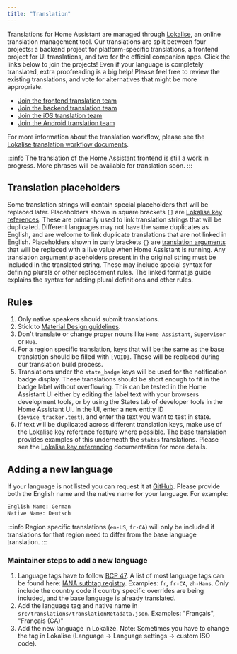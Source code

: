 ```yaml
---
title: "Translation"
---
```


Translations for Home Assistant are managed through [Lokalise](https://lokalise.com/), an online translation management tool. Our translations are split between four projects: a backend project for platform-specific translations, a frontend project for UI translations, and two for the official companion apps. Click the links below to join the projects! Even if your language is completely translated, extra proofreading is a big help! Please feel free to review the existing translations, and vote for alternatives that might be more appropriate.

- [Join the frontend translation team](https://lokalise.com/signup/3420425759f6d6d241f598.13594006/all/)
- [Join the backend translation team](https://lokalise.com/signup/130246255a974bd3b5e8a1.51616605/all/)
- [Join the iOS translation team](https://lokalise.com/signup/834452985a05254348aee2.46389241/all/)
- [Join the Android translation team](https://lokalise.com/public/145814835dd655bc5ab0d0.36753359/)

For more information about the translation workflow, please see the [Lokalise translation workflow documents](https://docs.lokalise.co/category/iOzEuQPS53-for-team-leads-and-translators).

:::info
The translation of the Home Assistant frontend is still a work in progress. More phrases will be available for translation soon.
:::

## Translation placeholders

Some translation strings will contain special placeholders that will be replaced later. Placeholders shown in square brackets `[]` are [Lokalise key references](https://docs.lokalise.com/en/articles/1400528-key-referencing). These are primarily used to link translation strings that will be duplicated. Different languages may not have the same duplicates as English, and are welcome to link duplicate translations that are not linked in English. Placeholders shown in curly brackets `{}` are [translation arguments](https://formatjs.io/docs/icu-syntax/) that will be replaced with a live value when Home Assistant is running. Any translation argument placeholders present in the original string must be included in the translated string. These may include special syntax for defining plurals or other replacement rules. The linked format.js guide explains the syntax for adding plural definitions and other rules.

## Rules

1. Only native speakers should submit translations.
2. Stick to [Material Design guidelines](https://material.io/guidelines/style/writing.html).
3. Don't translate or change proper nouns like `Home Assistant`, `Supervisor` or `Hue`.
4. For a region specific translation, keys that will be the same as the base translation should be filled with `[VOID]`. These will be replaced during our translation build process.
5. Translations under the `state_badge` keys will be used for the notification badge display. These translations should be short enough to fit in the badge label without overflowing. This can be tested in the Home Assistant UI either by editing the label text with your browsers development tools, or by using the States tab of developer tools in the Home Assistant UI. In the UI, enter a new entity ID (`device_tracker.test`), and enter the text you want to test in state.
6. If text will be duplicated across different translation keys, make use of the Lokalise key reference feature where possible. The base translation provides examples of this underneath the `states` translations. Please see the [Lokalise key referencing](https://docs.lokalise.com/articles/1400528-key-referencing) documentation for more details.

## Adding a new language

If your language is not listed you can request it at [GitHub](https://github.com/home-assistant/home-assistant-polymer/issues/new). Please provide both the English name and the native name for your language. For example:

```txt
English Name: German
Native Name: Deutsch
```

:::info
Region specific translations (`en-US`, `fr-CA`) will only be included if translations for that region need to differ from the base language translation.
:::

### Maintainer steps to add a new language

1. Language tags  have to follow [BCP 47](https://tools.ietf.org/html/bcp47). A list of most language tags can be found here: [IANA sutbtag registry](http://www.iana.org/assignments/language-subtag-registry/language-subtag-registry). Examples: `fr`, `fr-CA`, `zh-Hans`. Only include the country code if country specific overrides are being included, and the base language is already translated.
2. Add the language tag and native name in `src/translations/translationMetadata.json`.  Examples: "Français", "Français (CA)"
3. Add the new language in Lokalize.
Note: Sometimes you have to change the tag in Lokalise (Language -> Language settings -> custom ISO code).
